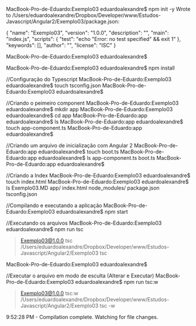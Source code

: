 MacBook-Pro-de-Eduardo:Exemplo03 eduardoalexandre$ npm init -y
Wrote to /Users/eduardoalexandre/Dropbox/Developer/www/Estudos-Javascript/Angular2/Exemplo03/package.json:

{
  "name": "Exemplo03",
  "version": "1.0.0",
  "description": "",
  "main": "index.js",
  "scripts": {
  "test": "echo \"Error: no test specified\" && exit 1"
},
"keywords": [],
"author": "",
"license": "ISC"
}


MacBook-Pro-de-Eduardo:Exemplo03 eduardoalexandre$ 

MacBook-Pro-de-Eduardo:Exemplo03 eduardoalexandre$ npm install

//Configuração do Typescript
MacBook-Pro-de-Eduardo:Exemplo03 eduardoalexandre$ touch tsconfig.json
MacBook-Pro-de-Eduardo:Exemplo03 eduardoalexandre$ 

//Criando o peimeiro component
MacBook-Pro-de-Eduardo:Exemplo03 eduardoalexandre$ mkdir app
MacBook-Pro-de-Eduardo:Exemplo03 eduardoalexandre$ cd app
MacBook-Pro-de-Eduardo:app eduardoalexandre$ ls
MacBook-Pro-de-Eduardo:app eduardoalexandre$ touch app-component.ts
MacBook-Pro-de-Eduardo:app eduardoalexandre$ 

//Criando um arquivo de inicialização com Angular 2
MacBook-Pro-de-Eduardo:app eduardoalexandre$ touch boot.ts
MacBook-Pro-de-Eduardo:app eduardoalexandre$ ls
app-component.ts  boot.ts
MacBook-Pro-de-Eduardo:app eduardoalexandre$ 

//Criando a Index
MacBook-Pro-de-Eduardo:Exemplo03 eduardoalexandre$ touch index.html
MacBook-Pro-de-Eduardo:Exemplo03 eduardoalexandre$ ls
Exemplo03.MD   app/           index.html     node_modules/  package.json   tsconfig.json

//Compilando e executando a aplicação
MacBook-Pro-de-Eduardo:Exemplo03 eduardoalexandre$ npm start

//Executando os arquivos
MacBook-Pro-de-Eduardo:Exemplo03 eduardoalexandre$ npm run tsc

> Exemplo03@1.0.0 tsc /Users/eduardoalexandre/Dropbox/Developer/www/Estudos-Javascript/Angular2/Exemplo03
> tsc

MacBook-Pro-de-Eduardo:Exemplo03 eduardoalexandre$ 

//Executar o arquivo em modo de esculta (Alterar e Executar)
MacBook-Pro-de-Eduardo:Exemplo03 eduardoalexandre$ npm run tsc:w

> Exemplo03@1.0.0 tsc:w /Users/eduardoalexandre/Dropbox/Developer/www/Estudos-Javascript/Angular2/Exemplo03
> tsc -w

9:52:28 PM - Compilation complete. Watching for file changes.





